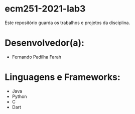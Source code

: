 # ecm251-2021-lab3
Este repositório guarda os trabalhos e projetos da disciplina.

# Desenvolvedor(a):
- Fernando Padilha Farah

# Linguagens e Frameworks:
- Java
- Python
- C
- Dart